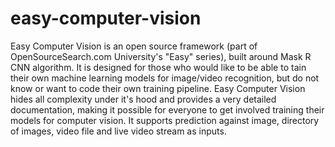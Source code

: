 # easy-computer-vision
Easy Computer Vision is an open source framework (part of OpenSourceSearch.com University's "Easy" series), built around Mask R CNN algorithm. It is designed for those who would like to be able to tain their own machine learning models for image/video recognition, but do not know or want to code their own training pipeline. Easy Computer Vision hides all complexity under it's hood and provides a very detailed documentation, making it possible for everyone to get involved training their models for computer vision. It supports prediction against image, directory of images, video file and live video stream as inputs.
